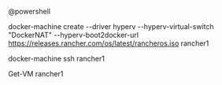
@powershell


docker-machine create --driver hyperv --hyperv-virtual-switch "DockerNAT" --hyperv-boot2docker-url https://releases.rancher.com/os/latest/rancheros.iso  rancher1

docker-machine ssh rancher1

Get-VM rancher1